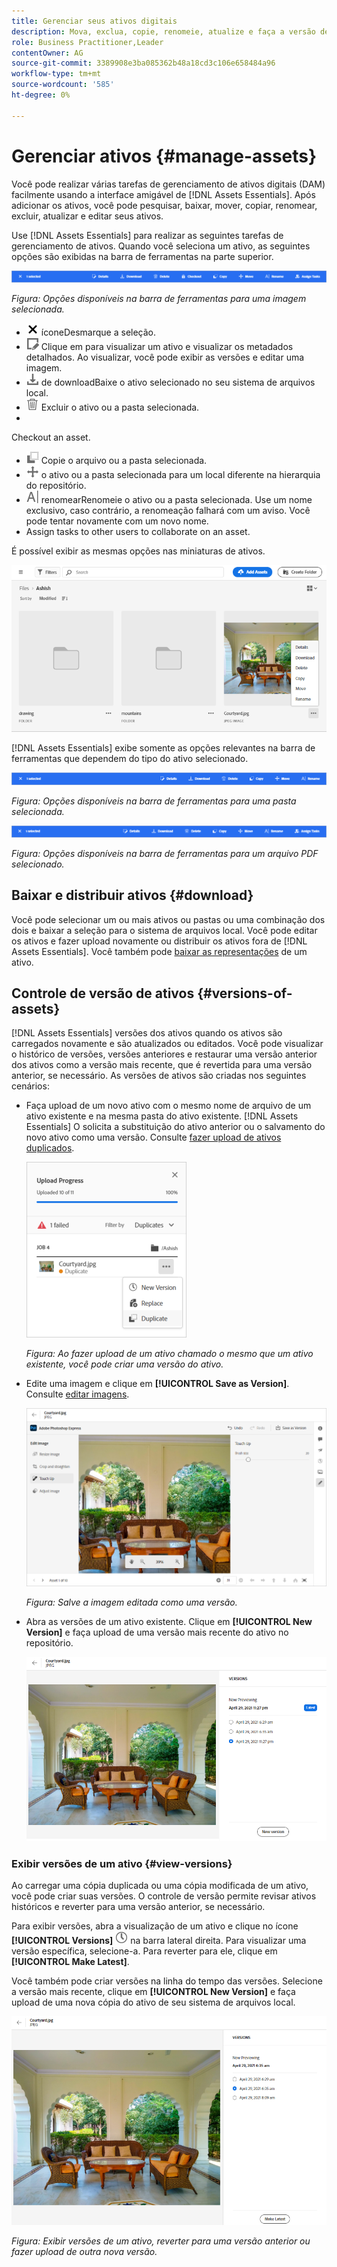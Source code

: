 ```yaml
---
title: Gerenciar seus ativos digitais
description: Mova, exclua, copie, renomeie, atualize e faça a versão de seus ativos em [!DNL Assets Essentials].
role: Business Practitioner,Leader
contentOwner: AG
source-git-commit: 3389908e3ba085362b48a18cd3c106e658484a96
workflow-type: tm+mt
source-wordcount: '585'
ht-degree: 0%

---
```



# Gerenciar ativos {#manage-assets}

Você pode realizar várias tarefas de gerenciamento de ativos digitais (DAM) facilmente usando a interface amigável de [!DNL Assets Essentials]. Após adicionar os ativos, você pode pesquisar, baixar, mover, copiar, renomear, excluir, atualizar e editar seus ativos.

Use [!DNL Assets Essentials] para realizar as seguintes tarefas de gerenciamento de ativos. Quando você seleciona um ativo, as seguintes opções são exibidas na barra de ferramentas na parte superior.

![Opções da barra de ferramentas ao selecionar um ativo](assets/toolbar-image-selected.png)

*Figura: Opções disponíveis na barra de ferramentas para uma imagem selecionada.*

* ![desmarcar ](assets/do-not-localize/close-icon.png) íconeDesmarque a seleção.
* ![ícone de detalhes ](assets/do-not-localize/edit-in-icon.png) Clique em para visualizar um ativo e visualizar os metadados detalhados. Ao visualizar, você pode exibir as versões e editar uma imagem.
* ![ícone ](assets/do-not-localize/download-icon.png) de downloadBaixe o ativo selecionado no seu sistema de arquivos local.
* ![ícone excluir ](assets/do-not-localize/delete-icon.png) Excluir o ativo ou a pasta selecionada.
* 

   <!-- ![checkout icon](assets/do-not-localize/checkout-icon.png) --> Checkout an asset.
* ![ícone copiar ](assets/do-not-localize/copy-icon.png) Copie o arquivo ou a pasta selecionada.
* ![ícone mover ](assets/do-not-localize/move-icon.png) o ativo ou a pasta selecionada para um local diferente na hierarquia do repositório.
* ![ícone ](assets/do-not-localize/rename-icon.png) renomearRenomeie o ativo ou a pasta selecionada. Use um nome exclusivo, caso contrário, a renomeação falhará com um aviso. Você pode tentar novamente com um novo nome.
* 
   <!-- ![assign task icon](assets/do-not-localize/assign-task-icon.png) --> Assign tasks to other users to collaborate on an asset.

É possível exibir as mesmas opções nas miniaturas de ativos.

![Opções na miniatura de ativos para gerenciar um ativo](assets/options-on-thumbnail.png)

[!DNL Assets Essentials] exibe somente as opções relevantes na barra de ferramentas que dependem do tipo do ativo selecionado.

![Opções da barra de ferramentas ao selecionar um ativo](assets/toolbar-folder-selected.png)

*Figura: Opções disponíveis na barra de ferramentas para uma pasta selecionada.*

![Opções da barra de ferramentas ao selecionar um ativo](assets/toolbar-pdf-selected.png)

*Figura: Opções disponíveis na barra de ferramentas para um arquivo PDF selecionado.*

## Baixar e distribuir ativos {#download}

Você pode selecionar um ou mais ativos ou pastas ou uma combinação dos dois e baixar a seleção para o sistema de arquivos local. Você pode editar os ativos e fazer upload novamente ou distribuir os ativos fora de [!DNL Assets Essentials]. Você também pode [baixar as representações](/help/add-delete.md#renditions) de um ativo.

## Controle de versão de ativos {#versions-of-assets}

<!-- 
TBD: query for engineering: How many versions are maintained. What happens when we reach that limit? Are old versions automatically removed? -->

[!DNL Assets Essentials] versões dos ativos quando os ativos são carregados novamente e são atualizados ou editados. Você pode visualizar o histórico de versões, versões anteriores e restaurar uma versão anterior dos ativos como a versão mais recente, que é revertida para uma versão anterior, se necessário. As versões de ativos são criadas nos seguintes cenários:

* Faça upload de um novo ativo com o mesmo nome de arquivo de um ativo existente e na mesma pasta do ativo existente. [!DNL Assets Essentials] O solicita a substituição do ativo anterior ou o salvamento do novo ativo como uma versão. Consulte [fazer upload de ativos duplicados](/help/add-delete.md#resolve-upload-fails).

   ![Criar versões ao carregar](assets/uploads-manage-duplicates.png)

   *Figura: Ao fazer upload de um ativo chamado o mesmo que um ativo existente, você pode criar uma versão do ativo.*

* Edite uma imagem e clique em **[!UICONTROL Save as Version]**. Consulte [editar imagens](/help/edit-images.md).

   ![Salvar imagem editada como versão](assets/edit-image2.png)

   *Figura: Salve a imagem editada como uma versão.*

* Abra as versões de um ativo existente. Clique em **[!UICONTROL New Version]** e faça upload de uma versão mais recente do ativo no repositório.

   ![Opção para carregar uma nova versão de um ativo do histórico de versões](assets/view-asset-versions2.png)

### Exibir versões de um ativo {#view-versions}

Ao carregar uma cópia duplicada ou uma cópia modificada de um ativo, você pode criar suas versões. O controle de versão permite revisar ativos históricos e reverter para uma versão anterior, se necessário.

Para exibir versões, abra a visualização de um ativo e clique no ícone **[!UICONTROL Versions]** ![Versões](assets/do-not-localize/versions-clock-icon.png) na barra lateral direita. Para visualizar uma versão específica, selecione-a. Para reverter para ele, clique em **[!UICONTROL Make Latest]**.

Você também pode criar versões na linha do tempo das versões. Selecione a versão mais recente, clique em **[!UICONTROL New Version]** e faça upload de uma nova cópia do ativo de seu sistema de arquivos local.

![Exibir versões de um ativo](assets/view-asset-versions1.png)

*Figura: Exibir versões de um ativo, reverter para uma versão anterior ou fazer upload de outra nova versão.*
